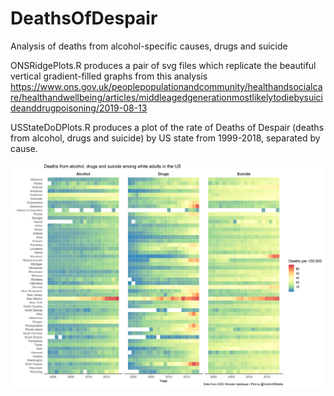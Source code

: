 # DeathsOfDespair
Analysis of deaths from alcohol-specific causes, drugs and suicide

ONSRidgePlots.R produces a pair of svg files which replicate the beautiful vertical gradient-filled graphs from this analysis https://www.ons.gov.uk/peoplepopulationandcommunity/healthandsocialcare/healthandwellbeing/articles/middleagedgenerationmostlikelytodiebysuicideanddrugpoisoning/2019-08-13

USStateDoDPlots.R produces a plot of the rate of Deaths of Despair (deaths from alcohol, drugs and suicide) by US state from 1999-2018, separated by cause.

![test](https://github.com/VictimOfMaths/DeathsOfDespair/blob/master/DoDUSStates.png)
